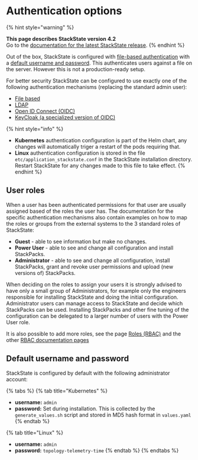 # Authentication options

{% hint style="warning" %}

**This page describes StackState version 4.2**<br />Go to the [documentation for the latest StackState release](https://docs.stackstate.com/).
{% endhint %}

Out of the box, StackState is configured with [file-based authentication](./file.md) with a [default username and password](README.md#default-username-and-password). This authenticates users against a file on the server. However this is not a production-ready setup.

For better security StackState can be configured to use exactly one of the following authentication mechanisms (replacing the standard admin user):

* [File based](./file.md)
* [LDAP](./ldap.md)
* [Open ID Connect (OIDC)](./oidc.md)
* [KeyCloak (a specialized version of OIDC)](./keycloak.md)

{% hint style="info" %}
- **Kubernetes** authentication configuration is part of the Helm chart, any changes will automatically triger a restart of the pods requiring that.
- **Linux** authentication configuration is stored in the file `etc/application_stackstate.conf` in the StackState installation directory. Restart StackState for any changes made to this file to take effect.
{% endhint %}

## User roles

When a user has been authenticated permissions for that user are usually assigned based of the roles the user has. The documentation for the specific authentication mechanisms also contain examples on how to map the roles or groups from the external systems to the 3 standard roles of StackState:

* **Guest** - able to see information but make no changes.
* **Power User** - able to see and change all configuration and install StackPacks.
* **Administrator** - able to see and change all configuration, install StackPacks, grant and revoke user permissions and upload \(new versions of\) StackPacks.

When deciding on the roles to assign your users it is strongly advised to have only a small group of Administrators, for example only the engineers responsible for installing StackState and doing the initial configuration. Administrator users can manage access to StackState and decide which StackPacks can be used. Installing StackPacks and other fine tuning of the configuration can be delegated to a larger number of users with the Power User role.

It is also possible to add more roles, see the page [Roles \(RBAC\)](../rbac/rbac_roles.md) and the other [RBAC documentation pages](../configure/security/rbac/)

## Default username and password

StackState is configured by default with the following administrator account:

{% tabs %}
{% tab title="Kubernetes" %}
* **username:** `admin`
* **password:** Set during installation. This is collected by the `generate_values.sh` script and stored in MD5 hash format in `values.yaml`
{% endtab %}

{% tab title="Linux" %}
* **username:** `admin`
* **password:** `topology-telemetry-time`
{% endtab %}
{% endtabs %}
